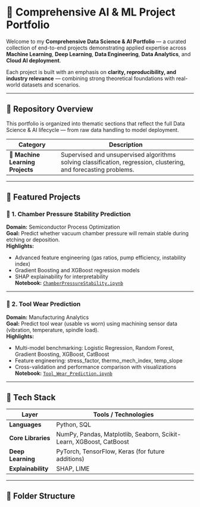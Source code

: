 # 🚀 Comprehensive AI & ML Project Portfolio

Welcome to my **Comprehensive Data Science & AI Portfolio** — a curated collection of end-to-end projects demonstrating applied expertise across **Machine Learning**, **Deep Learning**, **Data Engineering**, **Data Analytics**, and **Cloud AI deployment**.

Each project is built with an emphasis on **clarity, reproducibility, and industry relevance** — combining strong theoretical foundations with real-world datasets and scenarios.

---

## 🧭 Repository Overview

This portfolio is organized into thematic sections that reflect the full Data Science & AI lifecycle — from raw data handling to model deployment.

| Category | Description |
|-----------|--------------|
| 🧠 **Machine Learning Projects** | Supervised and unsupervised algorithms solving classification, regression, clustering, and forecasting problems. |


---

## 💼 Featured Projects

### 🔹 1. Chamber Pressure Stability Prediction
**Domain:** Semiconductor Process Optimization  
**Goal:** Predict whether vacuum chamber pressure will remain stable during etching or deposition.  
**Highlights:**
- Advanced feature engineering (gas ratios, pump efficiency, instability index)  
- Gradient Boosting and XGBoost regression models  
- SHAP explainability for interpretability  
**Notebook:** [`ChamberPressureStability.ipynb`](chamber_pressure_stability/notebooks/ChamberPressureStability.ipynb)

---

### 🔹 2. Tool Wear Prediction
**Domain:** Manufacturing Analytics  
**Goal:** Predict tool wear (usable vs worn) using machining sensor data (vibration, temperature, spindle load).  
**Highlights:**
- Multi-model benchmarking: Logistic Regression, Random Forest, Gradient Boosting, XGBoost, CatBoost  
- Feature engineering: stress_factor, thermo_mech_index, temp_slope  
- Cross-validation and performance comparison with visualizations  
**Notebook:** [`Tool_Wear_Prediction.ipynb`](tool_wear_prediction/notebooks/Tool_Wear_Prediction.ipynb)

---

## 🧰 Tech Stack

| Layer | Tools / Technologies |
|--------|-----------------------|
| **Languages** | Python, SQL |
| **Core Libraries** | NumPy, Pandas, Matplotlib, Seaborn, Scikit-Learn, XGBoost, CatBoost |
| **Deep Learning** | PyTorch, TensorFlow, Keras (for future additions) |
| **Explainability** | SHAP, LIME |

---

## 🧩 Folder Structure

